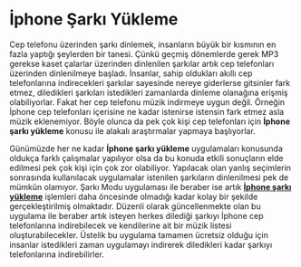 # İphone Şarkı Yükleme
Cep telefonu üzerinden şarkı dinlemek, insanların büyük bir kısmının en fazla yaptığı şeylerden bir tanesi. Çünkü geçmiş dönemlerde gerek MP3 gerekse kaset çalarlar üzerinden dinlenilen şarkılar artık cep telefonları üzerinden dinlenilmeye başladı. İnsanlar, sahip oldukları akıllı cep telefonlarına indirecekleri şarkılar sayesinde nereye giderlerse gitsinler fark etmez, diledikleri şarkıları istedikleri zamanlarda dinleme olanağına erişmiş olabiliyorlar. Fakat her cep telefonu müzik indirmeye uygun değil. Örneğin İphone cep telefonları içerisine ne kadar istenirse istensin fark etmez asla müzik eklenemiyor. Böyle olunca da pek çok kişi cep telefonları için **İphone şarkı yükleme** konusu ile alakalı araştırmalar yapmaya başlıyorlar. 

Günümüzde her ne kadar **İphone şarkı yükleme** uygulamaları konusunda oldukça farklı çalışmalar yapılıyor olsa da bu konuda etkili sonuçların elde edilmesi pek çok kişi için çok zor olabiliyor. Yapılacak olan yanlış seçimlerin sonrasında kullanılacak uygulamalar istenilen şarkıların dinlenilmesi pek de mümkün olamıyor. Şarkı Modu uygulaması ile beraber ise artık [**İphone şarkı yükleme**](https://itunes.apple.com/tr/app/sarki-modu-m%C3%BCzik-dinle/id1352609955?l=tr&mt=8 "iphone şarkı yükleme") işlemleri daha öncesinde olmadığı kadar kolay bir şekilde gerçekleştirilmiş olmaktadır. Düzenli olarak güncellenmekte olan bu uygulama ile beraber artık isteyen herkes dilediği şarkıyı İphone cep telefonlarına indirebilecek ve kendilerine ait bir müzik listesi oluşturabilecekler. Üstelik bu uygulama tamamen ücretsiz olduğu için insanlar istedikleri zaman uygulamayı indirerek diledikleri kadar şarkıyı telefonlarına indirebilirler. 
